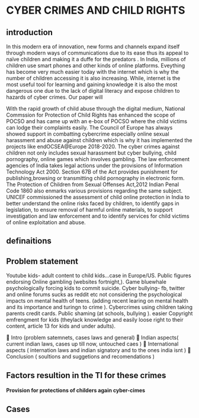 # CYBER CRIMES AND CHILD RIGHTS
 
## introduction
In this modern era of innovation, new forms and channels expand itself through modern ways of communications due to its ease thus its appeal to naïve children and making it a duffe for the predators . In India, millions of children use smart phones and other kinds of online platforms. Eveything has become very much easier today with the internet which is why the number of children accessing it is also increasing. While, internet is the most useful tool for learning and gaining knowledge it is also the most dangerous one due to the lack of digital literacy and expose children to hazards of cyber crimes. Our paper will 

With the rapid growth of child abuse through the digital medium, National Commssion for Protection of Child Rights has enhanced the scope of POCSO and has came up with an e-box of POCSO where the child victims can lodge their complaints easily. The Council of Europe has always showed support in combatting cybercrime especially online sexual harassment and abuse against children which is why it has implemented the projects like endOCSEA@Europe 2018-2020. The cyber crimes against children not only includes sexual harassment but cyber bullying, child pornography, online games which involves gambling. The law enforcement agencies of India takes legal actions under the provisions of Information Technology Act 2000. Section 67B of the Act provides punishment for publishing,browsing or transmitting child pornography in electronic form. The Protection of Children from Sexual Offenses Act,2012 Indian Penal Code 1860 also enmarks various provisions regarding the same subject. UNICEF commissioned the assessment of child online protection in India to better understand the online risks faced by children, to identify gaps in legislation, to ensure removal of harmful online materials, to support investigation and law enforcement and to identify services for child victims of online exploitation and abuse.

## definaitions

## Problem statement
Youtube kids- adult content to child kids…case in Europe/US.
Public figures endorsing Online gambling (websites fortnight,).
Game bluewhale psychologically forcing kids to commit suicide.
Cyber bullying- fb, twitter and online forums sucks as reddit  etc not considering the psychological impacts on mental health of teens. (adding recent learing on mental health and its importance and turingn to crime ).
Cybercrimes using children taking parents credit cards.
Public shaming (at schools, bullying ).
easier Copyright emfrengment for kids (theylack knowledge and easily loose right to their content, article 13 for kids and under adults).


	Intro (problem satemnets, cases laws and general)
	Indian aspects( current indian laws, cases up till now, untouched caes )
	International aspects ( internation laws and indian signatory and to the ones india isnt  )
	Conclusion ( soultions and suggetions and recomendations )



## Factors resultion in the TI for these crimes

#### Provision for protections of childers again cyber-cimes

## Cases
